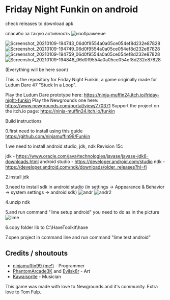 # Friday Night Funkin on android

check releases to download apk

спасибо за такую активность
![изображение](https://user-images.githubusercontent.com/59097731/104740090-91d00600-5758-11eb-9a7c-30d756df3740.png)


![Screenshot_20210109-194743_06d0f9554a0a05ce054ef8d232e87828](https://user-images.githubusercontent.com/59097731/104103630-31eae280-52b4-11eb-90a4-5bdb1b39fc53.jpg)
![Screenshot_20210109-194749_06d0f9554a0a05ce054ef8d232e87828](https://user-images.githubusercontent.com/59097731/104103635-34e5d300-52b4-11eb-96f8-13910580fbc8.jpg)
![Screenshot_20210109-194759_06d0f9554a0a05ce054ef8d232e87828](https://user-images.githubusercontent.com/59097731/104103636-36af9680-52b4-11eb-8740-f7be0c098265.jpg)
![Screenshot_20210109-194848_06d0f9554a0a05ce054ef8d232e87828](https://user-images.githubusercontent.com/59097731/104103637-37e0c380-52b4-11eb-8f84-87892f3e5d85.jpg)

(Everything will be here soon)

This is the repository for Friday Night Funkin, a game originally made for Ludum Dare 47 "Stuck In a Loop".

Play the Ludum Dare prototype here: https://ninja-muffin24.itch.io/friday-night-funkin
Play the Newgrounds one here: https://www.newgrounds.com/portal/view/770371
Support the project on the itch.io page: https://ninja-muffin24.itch.io/funkin

Build instructions

0.first need to install using this guide
https://github.com/ninjamuffin99/Funkin

1.we need to install android studio, jdk, ndk Revision 15c

jdk - https://www.oracle.com/java/technologies/javase/javase-jdk8-downloads.html
android studio - https://developer.android.com/studio
ndk - https://developer.android.com/ndk/downloads/older_releases?hl=fi

2.install jdk

3.need to install sdk in android studio (in settings -> Appearance & Behavior -> system settings -> android sdk)
![andr](https://user-images.githubusercontent.com/59097731/104179652-44346000-541d-11eb-8ad1-1e4dfae304a8.PNG)
![andr2](https://user-images.githubusercontent.com/59097731/104179943-a9885100-541d-11eb-8f69-7fb5a4bfdd37.PNG)

4.unzip ndk

5.and run command "lime setup android"
you need to do as in the picture
![lime](https://user-images.githubusercontent.com/59097731/104179268-9e80f100-541c-11eb-948d-a00d85317b1a.PNG)

6.copy folder lib to C:\HaxeToolkit\haxe

7.open project in command line
and run command "lime test android"


## Credits / shoutouts

- [ninjamuffin99 (me!)](https://twitter.com/ninja_muffin99) - Programmer
- [PhantomArcade3K](https://twitter.com/phantomarcade3k) and [Evilsk8r](https://twitter.com/evilsk8r) - Art
- [Kawaisprite](https://twitter.com/kawaisprite) - Musician

This game was made with love to Newgrounds and it's community. Extra love to Tom Fulp.

